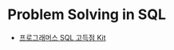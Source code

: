 # Problem Solving in SQL
- [프로그래머스 SQL 고득점 Kit](https://github.com/Woodywarhol9/sql/tree/main/programmers)
